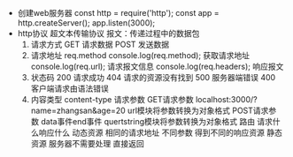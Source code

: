 - 创建web服务器
  const http  = require('http');
  const app = http.createServer();
  app.listen(3000);
- http协议
  超文本传输协议
  报文：传递过程中的数据包
    1. 请求方式
      GET 请求数据
      POST 发送数据
    2. 请求地址
       req.method
       console.log(req.method);
       获取请求地址
       console.log(req.url);
       请求报文信息
       console.log(req.headers);
  响应报文
    1. 状态码
      200 请求成功
      404 请求的资源没有找到
      500 服务器端错误
      400 客户端请求由语法错误
    2. 内容类型
      content-type
  请求参数
    GET请求参数
      localhost:3000/?name=zhangsan&age=20
      url模块将参数转换为对象格式
    POST请求参数
      data事件end事件
      quertstring模块将参数转换为对象格式
  路由
    请求什么响应什么
  动态资源
    相同的请求地址 不同参数 得到不同的响应资源
  静态资源
    服务器不需要处理 直接返回

